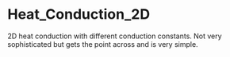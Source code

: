 # Heat_Conduction_2D
2D heat conduction with different conduction constants. Not very sophisticated but gets the point across and is very simple.
